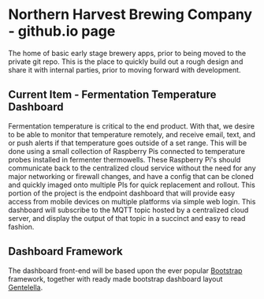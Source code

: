 # Northern Harvest Brewing Company - github.io page
The home of basic early stage brewery apps, prior to being moved to the private git repo. This is the place to quickly build out a rough design and share it with internal parties, prior to moving forward with development.
## Current Item - Fermentation Temperature Dashboard
Fermentation temperature is critical to the end product. With that, we desire to be able to monitor that temperature remotely, and receive email, text, and or push alerts if that temperature goes outside of a set range.
This will be done using a small collection of Raspberry Pis connected to temperature probes installed in fermenter thermowells. These Raspberry Pi's should communicate back to the centralized cloud service without the need for any major networking or firewall changes, and have a config that can be cloned and quickly imaged onto multiple PIs for quick replacement and rollout.
This portion of the project is the endpoint dashboard that will provide easy access from mobile devices on multiple platforms via simple web login. This dashboard will subscribe to the MQTT topic hosted by a centralized cloud server, and display the output of that topic in a succinct and easy to read fashion.

## Dashboard Framework
The dashboard front-end will be based upon the ever popular [Bootstrap](https://github.com/twbs/bootstrap) framework, together with ready made bootstrap dashboard layout [Gentelella](https://github.com/puikinsh/gentelella). 

